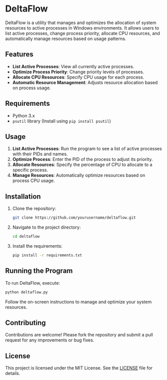 # DeltaFlow

DeltaFlow is a utility that manages and optimizes the allocation of system resources to active processes in Windows environments. It allows users to list active processes, change process priority, allocate CPU resources, and automatically manage resources based on usage patterns.

## Features

- **List Active Processes**: View all currently active processes.
- **Optimize Process Priority**: Change priority levels of processes.
- **Allocate CPU Resources**: Specify CPU usage for each process.
- **Automatic Resource Management**: Adjusts resource allocation based on process usage.

## Requirements

- Python 3.x
- `psutil` library (Install using `pip install psutil`)

## Usage

1. **List Active Processes**: Run the program to see a list of active processes with their PIDs and names.
2. **Optimize Process**: Enter the PID of the process to adjust its priority.
3. **Allocate Resources**: Specify the percentage of CPU to allocate to a specific process.
4. **Manage Resources**: Automatically optimize resources based on process CPU usage.

## Installation

1. Clone the repository:
   ```bash
   git clone https://github.com/yourusername/deltaflow.git
   ```
2. Navigate to the project directory:
   ```bash
   cd deltaflow
   ```
3. Install the requirements:
   ```bash
   pip install -r requirements.txt
   ```

## Running the Program

To run DeltaFlow, execute:

```bash
python deltaflow.py
```

Follow the on-screen instructions to manage and optimize your system resources.

## Contributing

Contributions are welcome! Please fork the repository and submit a pull request for any improvements or bug fixes.

## License

This project is licensed under the MIT License. See the [LICENSE](LICENSE) file for details.